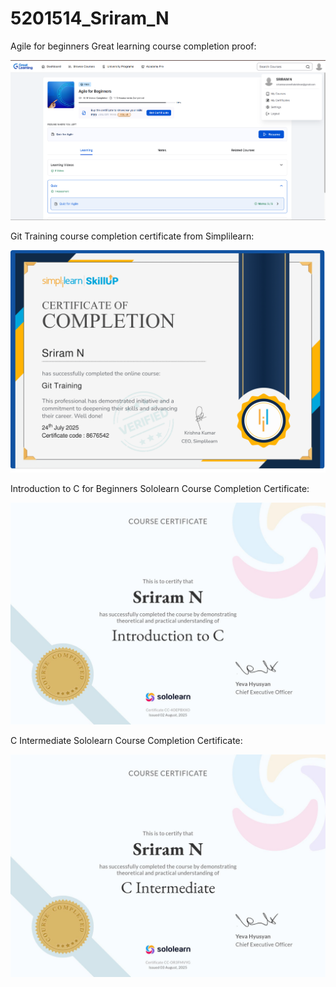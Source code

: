 # 5201514_Sriram_N

Agile for beginners Great learning course completion proof:

![AgileGreatLearningSriramN](SDLC/Certificate/AgileGreatLearningSriramN.png "Agile Great Learning Certificate")

Git Training course completion certificate from Simplilearn:

![GitTrainingSimplilearnSriramN](GiT/Certificate/GitTrainingSimplilearnSriramN.png "Git Training Certificate from Simplilearn")

Introduction to C for Beginners Sololearn Course Completion Certificate:

![IntroductionToCSololearnSriramN](C/SololearnCourseCertificates/IntroductionToCSololearnSriramN.jpg "Introduction to C Certificate from Sololearn")

C Intermediate Sololearn Course Completion Certificate:

![CIntermediateSololearnSriramN](C/SololearnCourseCertificates/IntermediateCSololearnSriramN.jpg "C Intermediate Certificate from Sololearn")